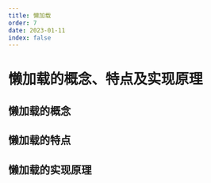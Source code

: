 ```yaml
---
title: 懒加载
order: 7
date: 2023-01-11
index: false
---
```


# 懒加载的概念、特点及实现原理

## 懒加载的概念


## 懒加载的特点


## 懒加载的实现原理
